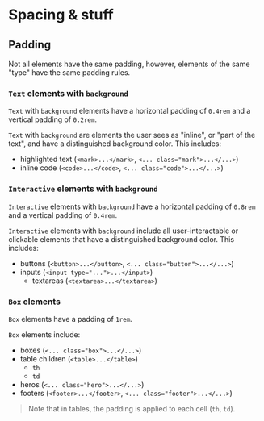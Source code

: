 # Spacing & stuff

## Padding

Not all elements have the same padding, however, elements of the same "type" have the same padding rules.

### `Text` elements with `background`

`Text` with `background` elements have a horizontal padding of `0.4rem` and a vertical padding of `0.2rem`.

`Text` with `background` are elements the user sees as "inline", or "part of the text", and have a distinguished background color. This includes:

 - highlighted text (`<mark>...</mark>`, `<... class="mark">...</...>`)
 - inline code (`<code>...</code>`, `<... class="code">...</...>`)

### `Interactive` elements with `background`

`Interactive` elements with `background` have a horizontal padding of `0.8rem` and a vertical padding of `0.4rem`.

`Interactive` elements with `background` include all user-interactable or clickable elements that have a distinguished background color. This includes:

 - buttons (`<button>...</button>`, `<... class="button">...</...>`)
 - inputs (`<input type="...">...</input>`)
    - textareas (`<textarea>...</textarea>`)

### `Box` elements

`Box` elements have a padding of `1rem`.

`Box` elements include:
 - boxes (`<... class="box">...</...>`)
 - table children (`<table>...</table>`)
    - `th`
    - `td`
 - heros (`<... class="hero">...</...>`)
 - footers (`<footer>...</footer>`, `<... class="footer">...</...>`)

 > Note that in tables, the padding is applied to each cell (`th`, `td`).


